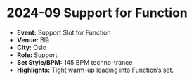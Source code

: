 # 2024-09 Support for Function

- **Event:** Support Slot for Function
- **Venue:** Blå
- **City:** Oslo
- **Role:** Support
- **Set Style/BPM:** 145 BPM techno-trance
- **Highlights:** Tight warm-up leading into Function’s set.
